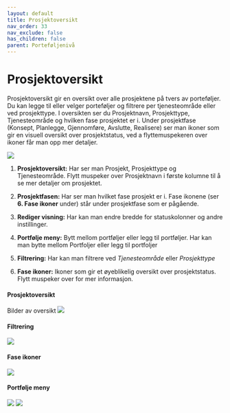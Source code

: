 ```yaml
---
layout: default
title: Prosjektoversikt
nav_order: 33
nav_exclude: false
has_children: false
parent: Porteføljenivå
---
```


# Prosjektoversikt

Prosjektoversikt gir en oversikt over alle prosjektene på tvers av porteføljer. Du kan legge til eller velger porteføljer og filtrere per tjenesteområde eller ved prosjekttype. I oversikten ser du Prosjektnavn, Prosjekttype, Tjenesteområde og hvilken fase prosjektet er i. Under prosjektfase (Konsept, Planlegge, Gjennomføre, Avslutte, Realisere) ser man ikoner som gir en visuell oversikt over prosjektstatus, ved a flyttemuspekeren over ikoner får man opp mer detaljer.

![](./media/prosjektoversikt.png)

1. **Prosjektoversikt:** Har ser man Prosjekt, Prosjekttype og Tjenesteområde. Flytt muspeker over Prosjektnavn i første kolumne til å se mer detaljer om prosjektet.

2. **Prosjektfasen:** Har ser man hvilket fase prosjekt er i. Fase ikonene (ser **6. Fase ikoner** under) står under prosjektfase som er pågående.

3.  **Rediger visning:** Har kan man endre bredde for statuskolonner og andre instillinger.
 
4. **Portfølje meny:** Bytt mellom portføljer eller legg til portføljer. Har kan man bytte mellom Portfoljer eller legg til portfoljer

5. **Filtrering:** Har kan man filtrere ved *Tjenesteområde* eller *Prosjekttype*

6.  **Fase ikoner:** Ikoner som gir et øyeblikelig oversikt over prosjektstatus. Flytt muspeker over for mer informasjon.

#### Prosjektoversikt
Bilder av oversikt
![](./media/prosjektoversikt%20oversikt.png)
#### Filtrering
![](./media/prosjektoversikt%20filtrering.png)
#### Fase ikoner
![](./media/prosjektoversikt%20ikoner.png)
#### Portfølje meny
![](./media/prosjektoversikt%20velg%20portfolje.png)
![](./media/prosjektoversikt%20ny%20portfoljer.png)

